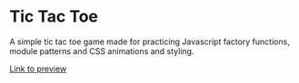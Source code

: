 <h1>Tic Tac Toe</h1>

<p>A simple tic tac toe game made for practicing Javascript factory functions, module patterns and CSS animations and styling.</p>

[Link to preview](https://htmlpreview.github.io/?https://github.com/gautedl/TicTacToe/blob/main/index.html)
